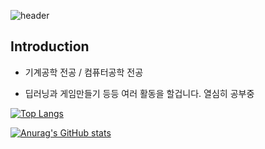 ![header](https://capsule-render.vercel.app/api?type=waving&color=auto&height=160&section=header&text=Oh-Taegyun's%20github&fontSize=40&fontAlign=75&fontAlignY=35)
## Introduction
- 기계공학 전공 / 컴퓨터공학 전공

- 딥러닝과 게임만들기 등등 여러 활동을 할겁니다. 열심히 공부중

[![Top Langs](https://github-readme-stats.vercel.app/api/top-langs/?username=Oh-Taegyun&langs_count=8)](https://github.com/Oh-Taegyun/github-readme-stats)

[![Anurag's GitHub stats](https://github-readme-stats.vercel.app/api?username=Oh-Taegyun)](https://github.com/Oh-Taegyun/github-readme-stats)


